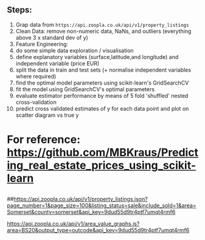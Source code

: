 

## Steps:
1. Grap data from `https://api.zoopla.co.uk/api/v1/property_listings`
2. Clean Data: remove non-numeric data, NaNs, and outliers (everything above 3 x standard dev of y)
3. Feature Engineering: 
4. do some simple data exploration / visualisation
5. define explanatory variables (surface,latitude,and longitude) and independent variable (price EUR)
6. split the data in train and test sets (+ normalise independent variables where required)
7. find the optimal model parameters using scikit-learn's GridSearchCV
8. fit the model using GridSearchCV's optimal parameters
9. evaluate estimator performance by means of 5 fold 'shuffled' nested cross-validation
10. predict cross validated estimates of y for each data point and plot on scatter diagram vs true y






# For reference: https://github.com/MBKraus/Predicting_real_estate_prices_using_scikit-learn

## 
##https://api.zoopla.co.uk/api/v1/property_listings.json?page_number=1&page_size=100&listing_status=sale&include_sold=1&area=Somerset&county=somerset&api_key=9dud55d9tr4ptf7umqt4rmf6



https://api.zoopla.co.uk/api/v1/area_value_graphs.js?area=BS20&output_type=outcode&api_key=9dud55d9tr4ptf7umqt4rmf6

